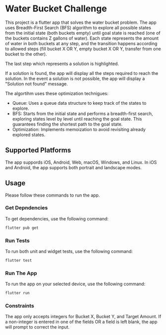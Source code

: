 # Water Bucket Challenge

This project is a flutter app that solves the water bucket problem.  The app uses Breadth-First Search (BFS) algorithm to explore all possible states from the initial state (both buckets empty) until goal state is reached (one of the buckets contains Z gallons of water). Each state represents the amount of water in both buckets at any step, and the transition happens according to allowed steps (fill bucket X OR Y, empty bucket X OR Y, transfer from one bucket to the other).

The last step which represents a solution is highlighted.

If a solution is found, the app will display all the steps required to reach the solution.  In the event a solution is not possible, the app will display a "Solution not found" message.

The algortihm uses these optimization technigues:
- Queue: Uses a queue data structure to keep track of the states to explore.
- BFS: Starts from the initial state and performs a breadth-first search, exploring states level by level until reaching the goal state. This guarantees finding the shortest path to the goal state.
- Optimization: Implements memoization to avoid revisiting already explored states.

## Supported Platforms

The app suppords iOS, Android, Web, macOS, Windows, and Linux.  In iOS and Android, the app supports both portrait and landscape modes.

## Usage

Please follow these commands to run the app.

### Get Depndencies

To get dependencies, use the following command:

```bash
flutter pub get
```

### Run Tests

To run both unit and widget tests, use the following command:

```bash
flutter test
```

### Run The App

To run the app on your selected device, use the following command:

```bash
flutter run
```

### Constraints

The app only accepts integers for Bucket X, Bucket Y, and Target Amount.  If a non-integer is entered in one of the fields OR a field is left blank, the app will prompt to correct the input.  




